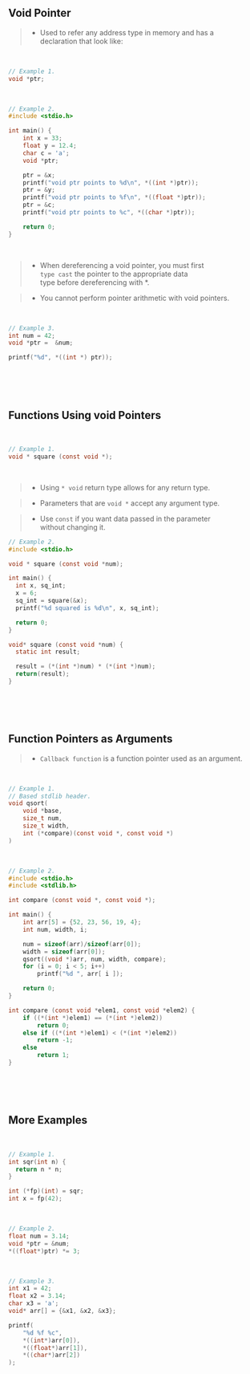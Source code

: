 ## Void Pointer

> - Used to refer any address type in memory and has a <br />
    declaration that look like:

<br />

```c
// Example 1.
void *ptr;
```

<br />

```c
// Example 2.
#include <stdio.h>

int main() {
    int x = 33;
    float y = 12.4;
    char c = 'a';
    void *ptr;

    ptr = &x;
    printf("void ptr points to %d\n", *((int *)ptr));
    ptr = &y;
    printf("void ptr points to %f\n", *((float *)ptr));
    ptr = &c;
    printf("void ptr points to %c", *((char *)ptr));

    return 0;
}
```

<br />

> - When dereferencing a void pointer, you must first <br />
    `type cast` the pointer to the appropriate data <br />
    type before dereferencing with *.

> - You cannot perform pointer arithmetic with void pointers.

<br />

```c
// Example 3.
int num = 42;
void *ptr =  &num;

printf("%d", *((int *) ptr));
```

<br />
<br />
<br />



## Functions Using void Pointers

<br />

```c
// Example 1.
void * square (const void *);
```

<br />

> - Using `* void` return type allows for any return type.

> - Parameters that are `void *` accept any argument type.

> - Use `const` if you want data passed in the parameter <br />
    without changing it.

```c
// Example 2.
#include <stdio.h>

void * square (const void *num);

int main() {
  int x, sq_int;
  x = 6;
  sq_int = square(&x);
  printf("%d squared is %d\n", x, sq_int);

  return 0;
}

void* square (const void *num) {
  static int result;

  result = (*(int *)num) * (*(int *)num);
  return(result);
}
```

<br />
<br />
<br />



## Function Pointers as Arguments

> - `Callback function` is a function pointer used as an argument. <br />

<br />

```c
// Example 1.
// Based stdlib header.
void qsort(
    void *base,
    size_t num,
    size_t width,
    int (*compare)(const void *, const void *)
)
```

<br />

```c
// Example 2.
#include <stdio.h>
#include <stdlib.h>

int compare (const void *, const void *);

int main() {
    int arr[5] = {52, 23, 56, 19, 4};
    int num, width, i;

    num = sizeof(arr)/sizeof(arr[0]);
    width = sizeof(arr[0]);
    qsort((void *)arr, num, width, compare);
    for (i = 0; i < 5; i++)
        printf("%d ", arr[ i ]);

    return 0;
}

int compare (const void *elem1, const void *elem2) {
    if ((*(int *)elem1) == (*(int *)elem2))
        return 0;
    else if ((*(int *)elem1) < (*(int *)elem2))
        return -1;
    else
        return 1;
}
```

<br />
<br />
<br />



## More Examples

<br />

```c
// Example 1.
int sqr(int n) {
  return n * n;
}

int (*fp)(int) = sqr;
int x = fp(42);
```

<br />

```c
// Example 2.
float num = 3.14;
void *ptr = &num;
*((float*)ptr) *= 3;
```

<br />

```c
// Example 3.
int x1 = 42;
float x2 = 3.14;
char x3 = 'a';
void* arr[] = {&x1, &x2, &x3};

printf(
    "%d %f %c",
    *((int*)arr[0]),
    *((float*)arr[1]),
    *((char*)arr[2])
);
```
